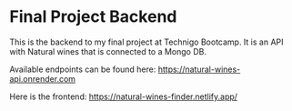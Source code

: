 # Final Project Backend

This is the backend to my final project at Technigo Bootcamp.
It is an API with Natural wines that is connected to a Mongo DB.

Available endpoints can be found here:
https://natural-wines-api.onrender.com

Here is the frontend:
https://natural-wines-finder.netlify.app/
